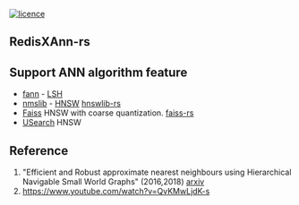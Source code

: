 [![licence](https://img.shields.io/github/license/weedge/redisxann.svg)](https://github.com/weedge/redisxann/blob/main/LICENSE)

## RedisXAnn-rs



## Support ANN algorithm feature
* [fann](https://github.com/fennel-ai/fann) - [LSH](https://en.wikipedia.org/wiki/Locality-sensitive_hashing)
* [nmslib](https://github.com/nmslib) - [HNSW](https://github.com/nmslib/hnswlib) [hnswlib-rs](https://github.com/jean-pierreBoth/hnswlib-rs)
* [Faiss](https://github.com/facebookresearch/faiss) HNSW with coarse quantization. [faiss-rs](https://github.com/Enet4/faiss-rs)
* [USearch](https://github.com/unum-cloud/usearch) HNSW


## Reference
1. "Efficient and Robust approximate nearest neighbours using Hierarchical Navigable Small World Graphs" (2016,2018) [arxiv](https://arxiv.org/abs/1603.09320)
2. https://www.youtube.com/watch?v=QvKMwLjdK-s
